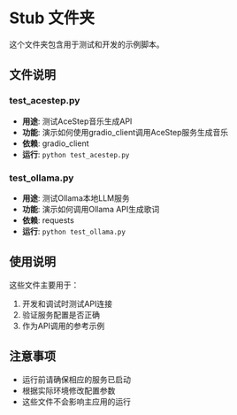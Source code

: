 # Stub 文件夹

这个文件夹包含用于测试和开发的示例脚本。

## 文件说明

### test_acestep.py
- **用途**: 测试AceStep音乐生成API
- **功能**: 演示如何使用gradio_client调用AceStep服务生成音乐
- **依赖**: gradio_client
- **运行**: `python test_acestep.py`

### test_ollama.py
- **用途**: 测试Ollama本地LLM服务
- **功能**: 演示如何调用Ollama API生成歌词
- **依赖**: requests
- **运行**: `python test_ollama.py`

## 使用说明

这些文件主要用于：
1. 开发和调试时测试API连接
2. 验证服务配置是否正确
3. 作为API调用的参考示例

## 注意事项

- 运行前请确保相应的服务已启动
- 根据实际环境修改配置参数
- 这些文件不会影响主应用的运行 
